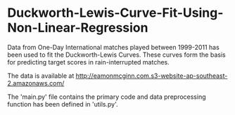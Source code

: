 # Duckworth-Lewis-Curve-Fit-Using-Non-Linear-Regression
Data from One-Day International matches played between 1999-2011 has been used to fit the Duckworth-Lewis Curves. These curves form the basis for predicting target scores in rain-interrupted matches. 

The data is available at http://eamonmcginn.com.s3-website-ap-southeast-2.amazonaws.com/

The 'main.py' file contains the primary code and data preprocessing function has been defined in 'utils.py'.
